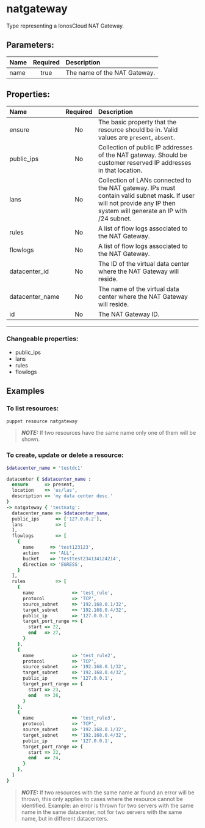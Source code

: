 # natgateway

Type representing a IonosCloud NAT Gateway.

## Parameters:

| Name | Required | Description |
| :--- | :-: | :--- |
| name | true | The name of the NAT Gateway.   |

## Properties:

| Name | Required | Description |
| :--- | :-: | :--- |
| ensure | No | The basic property that the resource should be in.  Valid values are `present`, `absent`.  |
| public_ips | No | Collection of public IP addresses of the NAT gateway. Should be customer reserved IP addresses in that location.   |
| lans | No | Collection of LANs connected to the NAT gateway. IPs must contain valid subnet mask. If user will not provide any IP then system will generate an IP with /24 subnet.   |
| rules | No | A list of flow logs associated to the NAT Gateway.   |
| flowlogs | No | A list of flow logs associated to the NAT Gateway.   |
| datacenter_id | No | The ID of the virtual data center where the NAT Gateway will reside.   |
| datacenter_name | No | The name of the virtual data center where the NAT Gateway will reside.   |
| id | No | The NAT Gateway ID.   |
***


### Changeable properties:

* public_ips
* lans
* rules
* flowlogs


## Examples

### To list resources:
```bash
puppet resource natgateway
```
> **_NOTE:_** If two resources have the same name only one of them will be shown.


### To create, update or delete a resource:

```ruby
$datacenter_name = 'testdc1'

datacenter { $datacenter_name :
  ensure      => present,
  location    => 'us/las',
  description => 'my data center desc.'
}
-> natgateway { 'testnatg':
  datacenter_name => $datacenter_name,
  public_ips      => ['127.0.0.2'],
  lans            => [
  ],
  flowlogs        => [
    {
      name      => 'test123123',
      action    => 'ALL',
      bucket    => 'testtest234134124214',
      direction => 'EGRESS',
    }
  ],
  rules           => [
    {
      name              => 'test_rule',
      protocol          => 'TCP',
      source_subnet     => '192.168.0.1/32',
      target_subnet     => '192.168.0.4/32',
      public_ip         => '127.0.0.1',
      target_port_range => {
        start => 22,
        end   => 27,
      }
    },
    {
      name              => 'test_rule2',
      protocol          => 'TCP',
      source_subnet     => '192.168.0.1/32',
      target_subnet     => '192.168.0.4/32',
      public_ip         => '127.0.0.1',
      target_port_range => {
        start => 23,
        end   => 26,
      }
    },
    {
      name              => 'test_rule3',
      protocol          => 'TCP',
      source_subnet     => '192.168.0.1/32',
      target_subnet     => '192.168.0.4/32',
      public_ip         => '127.0.0.1',
      target_port_range => {
        start => 22,
        end   => 24,
      }
    },
  ]
}

```
> **_NOTE:_** If two resources with the same name ar found an error will be thrown, this only applies to cases where the resource cannot be identified. Example: an error is thrown for two servers with the same name in the same datacenter, not for two servers with the same name, but in different datacenters.

